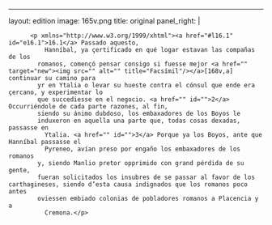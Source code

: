 <?xml version="1.0" encoding="UTF-8"?>
---
layout: edition
image: 165v.png 
title: original 
panel_right: |  
            
          <p xmlns="http://www.w3.org/1999/xhtml"><a href="#l16.1" id="e16.1">16.1</a> Passado aquesto,
              Hanníbal, ya çertificado en qué logar estavan las compañas de los
            romanos, començó pensar consigo si fuesse mejor <a href="" target="new"><img src="" alt="" title="Facsímil"/></a>[168v,a] continuar su camino para
            yr en Ytalia o levar su hueste contra el cónsul que ende era çercano, y experimentar lo
            que succediesse en el negocio. <a href="" id="">2</a> Occurriéndole de cada parte razones, al fin,
            siendo su ánimo dubdoso, los embaxadores de los Boyos le
            induxeron en aquella una parte que, todas cosas dexadas, passasse en
              Ytalia. <a href="" id="">3</a> Porque ya los Boyos, ante que Hanníbal passasse el
              Pyreneo, avían preso por engaño los embaxadores de los romanos
            y, siendo Manlio pretor opprimido con grand pérdida de su gente,
            fueran solicitados los insubres de se passar al favor de los carthagineses, siendo d’esta causa indignados que los romanos poco antes
            oviessen embiado colonias de pobladores romanos a Placencia y a
              Cremona.</p>
        